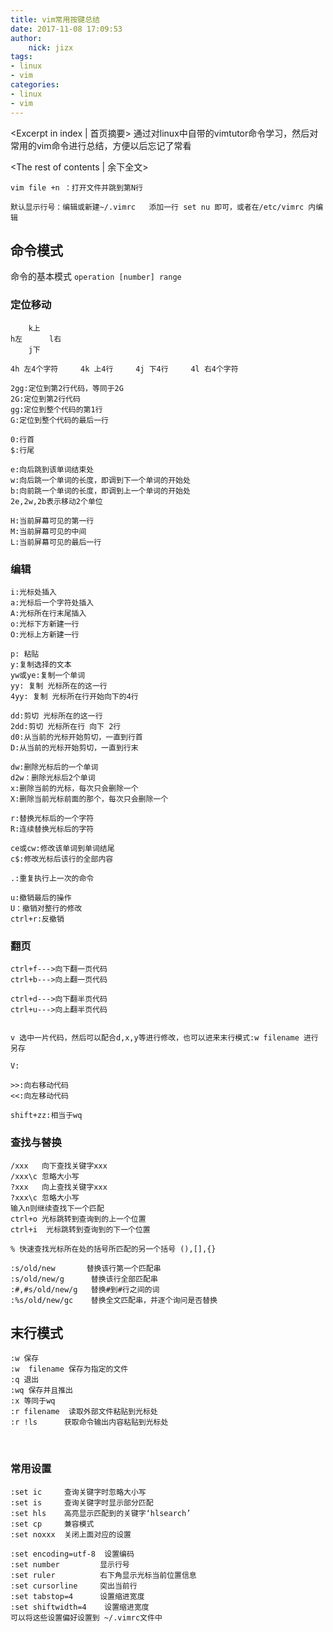 ```yaml
---
title: vim常用按键总结
date: 2017-11-08 17:09:53
author:
	nick: jizx
tags:
- linux
- vim
categories:
- linux
- vim
---
```


<Excerpt in index | 首页摘要> 
通过对linux中自带的vimtutor命令学习，然后对常用的vim命令进行总结，方便以后忘记了常看
<!-- more -->
<The rest of contents | 余下全文>

```
vim file +n ：打开文件并跳到第N行

默认显示行号：编辑或新建~/.vimrc   添加一行 set nu 即可，或者在/etc/vimrc 内编辑
```

## 命令模式

命令的基本模式 `operation [number] range`

### 定位移动

		k上
	h左   	l右
	 	j下

	4h 左4个字符     4k 上4行     4j 下4行     4l 右4个字符

	2gg:定位到第2行代码，等同于2G
	2G:定位到第2行代码
	gg:定位到整个代码的第1行
	G:定位到整个代码的最后一行

	0:行首
	$:行尾

	e:向后跳到该单词结束处
	w:向后跳一个单词的长度，即调到下一个单词的开始处
	b:向前跳一个单词的长度，即调到上一个单词的开始处
	2e,2w,2b表示移动2个单位

	H:当前屏幕可见的第一行
	M:当前屏幕可见的中间
	L:当前屏幕可见的最后一行

### 编辑

	i:光标处插入
	a:光标后一个字符处插入
	A:光标所在行末尾插入
	o:光标下方新建一行
	O:光标上方新建一行

	p: 粘贴
	y:复制选择的文本
	yw或ye:复制一个单词
	yy: 复制 光标所在的这一行
	4yy: 复制 光标所在行开始向下的4行

	dd:剪切 光标所在的这一行
	2dd:剪切 光标所在行 向下 2行
	d0:从当前的光标开始剪切，一直到行首
	D:从当前的光标开始剪切，一直到行末

	dw:删除光标后的一个单词
	d2w：删除光标后2个单词
	x:删除当前的光标，每次只会删除一个
	X:删除当前光标前面的那个，每次只会删除一个

	r:替换光标后的一个字符
	R:连续替换光标后的字符

	ce或cw:修改该单词到单词结尾
	c$:修改光标后该行的全部内容

	.:重复执行上一次的命令

	u:撤销最后的操作
	U：撤销对整行的修改
	ctrl+r:反撤销

### 翻页

	ctrl+f--->向下翻一页代码
	ctrl+b--->向上翻一页代码

	ctrl+d--->向下翻半页代码
	ctrl+u--->向上翻半页代码


	v 选中一片代码，然后可以配合d,x,y等进行修改，也可以进来末行模式:w filename 进行另存

	V:

	>>:向右移动代码
	<<:向左移动代码

	shift+zz:相当于wq

### 查找与替换

```
/xxx   向下查找关键字xxx
/xxx\c 忽略大小写
?xxx   向上查找关键字xxx
?xxx\c 忽略大小写
输入n则继续查找下一个匹配
ctrl+o 光标跳转到查询到的上一个位置
ctrl+i  光标跳转到查询到的下一个位置

% 快速查找光标所在处的括号所匹配的另一个括号 (),[],{}

:s/old/new		 替换该行第一个匹配串
:s/old/new/g	  替换该行全部匹配串
:#,#s/old/new/g   替换#到#行之间的词
:%s/old/new/gc	  替换全文匹配串，并逐个询问是否替换
```



## 末行模式

	:w 保存
	:w  filename 保存为指定的文件
	:q 退出
	:wq 保存并且推出
	:x 等同于wq
	:r filename  读取外部文件粘贴到光标处
	:r !ls      获取命令输出内容粘贴到光标处

​

### 常用设置

```
:set ic		查询关键字时忽略大小写
:set is		查询关键字时显示部分匹配
:set hls    高亮显示匹配到的关键字‘hlsearch’
:set cp     兼容模式
:set noxxx  关闭上面对应的设置

:set encoding=utf-8	 设置编码
:set number			显示行号
:set ruler			右下角显示光标当前位置信息
:set cursorline		突出当前行
:set tabstop=4		设置缩进宽度
:set shiftwidth=4	 设置缩进宽度
可以将这些设置偏好设置到 ~/.vimrc文件中
```





